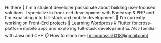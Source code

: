 Hi there 👋
I'm a student developer passionate about building user-focused solutions. I specialize in front-end development with Bootstrap & PHP and I'm expanding into full-stack and mobile development.
🔭 I’m currently working on Front-End projects
🌱 Learning Wordpress & Flutter for cross-platform mobile apps and exploring full-stack development
💻 Also familiar with Java and C++
📫 How to reach me: [m.mudassir0018@gmail.com]
